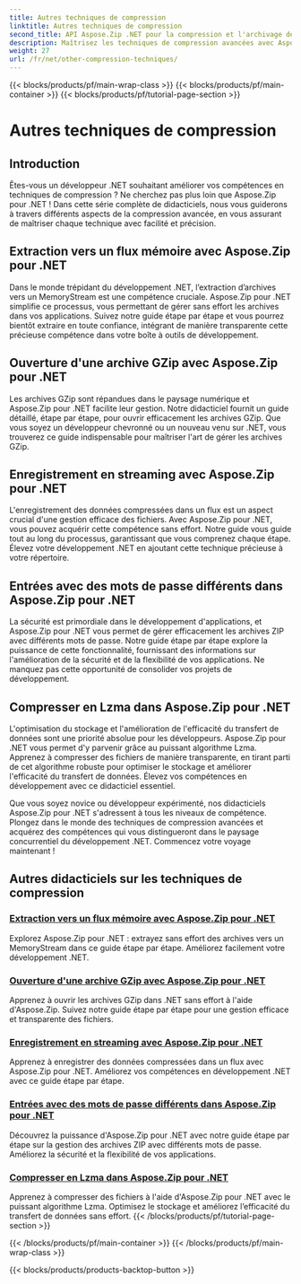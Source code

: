 ```yaml
---
title: Autres techniques de compression
linktitle: Autres techniques de compression
second_title: API Aspose.Zip .NET pour la compression et l'archivage de fichiers
description: Maîtrisez les techniques de compression avancées avec Aspose.Zip. Élevez vos compétences en développement, de l'extraction vers le flux de mémoire à l'optimisation du stockage avec la compression Lzma.
weight: 27
url: /fr/net/other-compression-techniques/
---
```


{{< blocks/products/pf/main-wrap-class >}}
{{< blocks/products/pf/main-container >}}
{{< blocks/products/pf/tutorial-page-section >}}

# Autres techniques de compression


## Introduction

Êtes-vous un développeur .NET souhaitant améliorer vos compétences en techniques de compression ? Ne cherchez pas plus loin que Aspose.Zip pour .NET ! Dans cette série complète de didacticiels, nous vous guiderons à travers différents aspects de la compression avancée, en vous assurant de maîtriser chaque technique avec facilité et précision.

## Extraction vers un flux mémoire avec Aspose.Zip pour .NET

Dans le monde trépidant du développement .NET, l’extraction d’archives vers un MemoryStream est une compétence cruciale. Aspose.Zip pour .NET simplifie ce processus, vous permettant de gérer sans effort les archives dans vos applications. Suivez notre guide étape par étape et vous pourrez bientôt extraire en toute confiance, intégrant de manière transparente cette précieuse compétence dans votre boîte à outils de développement.

## Ouverture d'une archive GZip avec Aspose.Zip pour .NET

Les archives GZip sont répandues dans le paysage numérique et Aspose.Zip pour .NET facilite leur gestion. Notre didacticiel fournit un guide détaillé, étape par étape, pour ouvrir efficacement les archives GZip. Que vous soyez un développeur chevronné ou un nouveau venu sur .NET, vous trouverez ce guide indispensable pour maîtriser l'art de gérer les archives GZip.

## Enregistrement en streaming avec Aspose.Zip pour .NET

L'enregistrement des données compressées dans un flux est un aspect crucial d'une gestion efficace des fichiers. Avec Aspose.Zip pour .NET, vous pouvez acquérir cette compétence sans effort. Notre guide vous guide tout au long du processus, garantissant que vous comprenez chaque étape. Élevez votre développement .NET en ajoutant cette technique précieuse à votre répertoire.

## Entrées avec des mots de passe différents dans Aspose.Zip pour .NET

La sécurité est primordiale dans le développement d'applications, et Aspose.Zip pour .NET vous permet de gérer efficacement les archives ZIP avec différents mots de passe. Notre guide étape par étape explore la puissance de cette fonctionnalité, fournissant des informations sur l'amélioration de la sécurité et de la flexibilité de vos applications. Ne manquez pas cette opportunité de consolider vos projets de développement.

## Compresser en Lzma dans Aspose.Zip pour .NET

L'optimisation du stockage et l'amélioration de l'efficacité du transfert de données sont une priorité absolue pour les développeurs. Aspose.Zip pour .NET vous permet d'y parvenir grâce au puissant algorithme Lzma. Apprenez à compresser des fichiers de manière transparente, en tirant parti de cet algorithme robuste pour optimiser le stockage et améliorer l'efficacité du transfert de données. Élevez vos compétences en développement avec ce didacticiel essentiel.

Que vous soyez novice ou développeur expérimenté, nos didacticiels Aspose.Zip pour .NET s'adressent à tous les niveaux de compétence. Plongez dans le monde des techniques de compression avancées et acquérez des compétences qui vous distingueront dans le paysage concurrentiel du développement .NET. Commencez votre voyage maintenant !
## Autres didacticiels sur les techniques de compression
### [Extraction vers un flux mémoire avec Aspose.Zip pour .NET](./extract-to-memory-stream/)
Explorez Aspose.Zip pour .NET : extrayez sans effort des archives vers un MemoryStream dans ce guide étape par étape. Améliorez facilement votre développement .NET.
### [Ouverture d'une archive GZip avec Aspose.Zip pour .NET](./open-gzip-archive/)
Apprenez à ouvrir les archives GZip dans .NET sans effort à l'aide d'Aspose.Zip. Suivez notre guide étape par étape pour une gestion efficace et transparente des fichiers.
### [Enregistrement en streaming avec Aspose.Zip pour .NET](./save-to-stream/)
Apprenez à enregistrer des données compressées dans un flux avec Aspose.Zip pour .NET. Améliorez vos compétences en développement .NET avec ce guide étape par étape.
### [Entrées avec des mots de passe différents dans Aspose.Zip pour .NET](./entries-with-different-passwords/)
Découvrez la puissance d'Aspose.Zip pour .NET avec notre guide étape par étape sur la gestion des archives ZIP avec différents mots de passe. Améliorez la sécurité et la flexibilité de vos applications. 
### [Compresser en Lzma dans Aspose.Zip pour .NET](./compress-to-lzma/)
Apprenez à compresser des fichiers à l'aide d'Aspose.Zip pour .NET avec le puissant algorithme Lzma. Optimisez le stockage et améliorez l’efficacité du transfert de données sans effort.
{{< /blocks/products/pf/tutorial-page-section >}}

{{< /blocks/products/pf/main-container >}}
{{< /blocks/products/pf/main-wrap-class >}}

{{< blocks/products/products-backtop-button >}}
